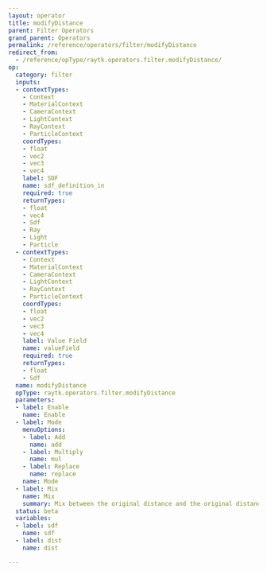 ```yaml
---
layout: operator
title: modifyDistance
parent: Filter Operators
grand_parent: Operators
permalink: /reference/operators/filter/modifyDistance
redirect_from:
  - /reference/opType/raytk.operators.filter.modifyDistance/
op:
  category: filter
  inputs:
  - contextTypes:
    - Context
    - MaterialContext
    - CameraContext
    - LightContext
    - RayContext
    - ParticleContext
    coordTypes:
    - float
    - vec2
    - vec3
    - vec4
    label: SDF
    name: sdf_definition_in
    required: true
    returnTypes:
    - float
    - vec4
    - Sdf
    - Ray
    - Light
    - Particle
  - contextTypes:
    - Context
    - MaterialContext
    - CameraContext
    - LightContext
    - RayContext
    - ParticleContext
    coordTypes:
    - float
    - vec2
    - vec3
    - vec4
    label: Value Field
    name: valueField
    required: true
    returnTypes:
    - float
    - Sdf
  name: modifyDistance
  opType: raytk.operators.filter.modifyDistance
  parameters:
  - label: Enable
    name: Enable
  - label: Mode
    menuOptions:
    - label: Add
      name: add
    - label: Multiply
      name: mul
    - label: Replace
      name: replace
    name: Mode
  - label: Mix
    name: Mix
    summary: Mix between the original distance and the original distance.
  status: beta
  variables:
  - label: sdf
    name: sdf
  - label: dist
    name: dist

---
```

